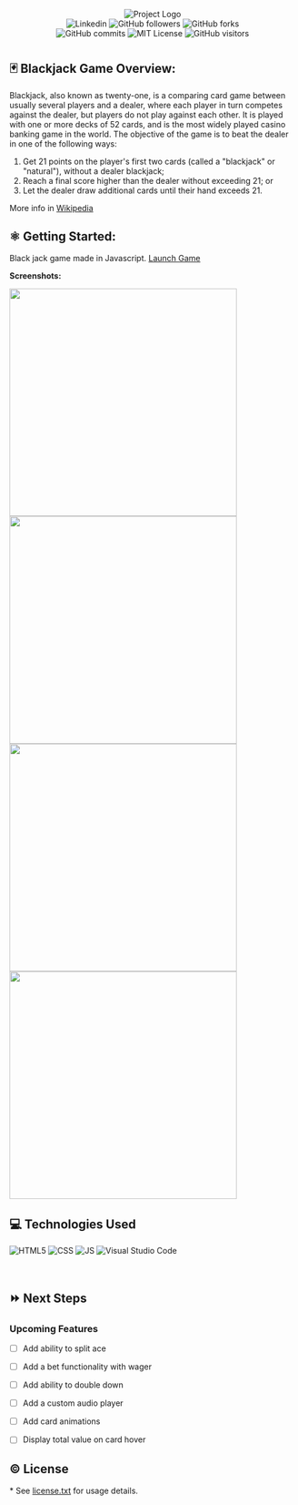 <p align="center">
<img alt="Project Logo" src="https://i.ibb.co/7XzBkRM/bk-logo.png">
<br>
<a href= "https://www.linkedin.com/in/ronaldportalatinjr/"></a><img alt="Linkedin" src="https://img.shields.io/badge/-in/RonaldPortalatinJr-blue?style=flat&logo=Linkedin&logoColor=white"></a>
<img alt="GitHub followers" src="https://img.shields.io/github/followers/coltonsaywhatt?style=social">
<img alt="GitHub forks" src="https://img.shields.io/github/forks/coltonsaywhatt/GA-Blackjack-Project?style=social">
<br>
<img alt="GitHub commits" src="https://img.shields.io/github/last-commit/coltonsaywhatt/GA-Blackjack-Project">
<img alt="MIT License" src="https://img.shields.io/github/license/coltonsaywhatt/GA-Blackjack-Project">
<img alt="GitHub visitors" src="https://visitor-badge.glitch.me/badge?page_id=coltonsaywhatt.coltonsaywhatt">
</p>

#

## :black_joker: Blackjack Game Overview:

Blackjack, also known as twenty-one, is a comparing card game between usually several players and a dealer, where each player in turn competes against the dealer, but players do not play against each other. It is played with one or more decks of 52 cards, and is the most widely played casino banking game in the world. The objective of the game is to beat the dealer in one of the following ways:

   1. Get 21 points on the player's first two cards (called a "blackjack" or "natural"), without a dealer blackjack;
   2. Reach a final score higher than the dealer without exceeding 21; or
   3. Let the dealer draw additional cards until their hand exceeds 21.

More info in [Wikipedia](https://en.wikipedia.org/wiki/Blackjack)

## :atom_symbol: Getting Started: 
Black jack game made in Javascript. 
[Launch Game](https://coltonsaywhatt.github.io/GA-Blackjack-Project/) 

**Screenshots:**

<img src= "https://i.ibb.co/ys54qVF/deal.jpg" height="400px" width="400px" /> <img src= "https://i.ibb.co/P5ZCwy8/win.jpg" height="400px" width="400px" />
<img src= "https://i.ibb.co/rHypJSP/bust.jpg" height="400px" width="400px" /> <img src= "https://i.ibb.co/m833xWJ/push.jpg" height="400px" width="400px" />

## :computer: Technologies Used
<img alt="HTML5" src="https://img.shields.io/badge/Code-HTML5-informational?style=flat&logo=HTML5&color=E34F26"> <img alt="CSS" src="https://img.shields.io/badge/Code-CSS3-blue?style=flat&logo=css3&logoColor=blue"> <img alt="JS" src="https://img.shields.io/badge/Code-JavaScript-informational?style=flat&logo=JavaScript&color=F7DF1E"> <img alt="Visual Studio Code" src="https://img.shields.io/badge/VSCode-informational?style=flat&logo=VisualStudioCode&color=blue">

<br>

## :fast_forward: Next Steps   

### Upcoming Features

- [ ] Add ability to split ace

- [ ] Add a bet functionality with wager   

- [ ] Add ability to double down

- [ ] Add a custom audio player

- [ ] Add card animations

- [ ] Display total value on card hover


## :copyright: License

\* See [license.txt](https://github.com/coltonsaywhatt/GA-Blackjack-Project/blob/main/LICENSE.text) for usage details.
